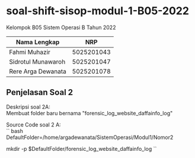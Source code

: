 # **soal-shift-sisop-modul-1-B05-2022** #

Kelompok B05 Sistem Operasi B Tahun 2022

Nama Lengkap | NRP
------------- | -------------
Fahmi Muhazir        | 5025201043
Sidrotul Munawaroh   | 5025201047
Rere Arga Dewanata   | 5025201078 

## Penjelasan Soal 2
Deskripsi soal 2A:  
Membuat folder baru bernama "forensic_log_website_daffainfo_log"  

Source Code soal 2 A:  
`` bash  
DefaultFolder=/home/argadewanata/SistemOperasi/Modul1/Nomor2  

mkdir -p $DefaultFolder/forensic_log_website_daffainfo_log 
``  

  
